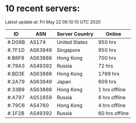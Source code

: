 # 10 recent servers:

Latest update at: Fri May 22 06:10:10 UTC 2020

| ID | ASN | Server Country | Online |
| -- | --- | -------------- | ------ |
| #.D09B | AS174 | United States | 950 hrs |
| #.7F1D | AS63949 | Singapore | 950 hrs |
| #.B6F8 | AS63888 | Hong Kong | 700 hrs |
| #.79A3 | AS49392 | Russia | 72 hrs |
| #.BD3E | AS63888 | Hong Kong | 1769 hrs |
| #.2A79 | AS63949 | Japan | 609 hrs |
| #.33B9 | AS63888 | Hong Kong | 1 hrs offline |
| #.A797 | AS51659 | Russia | 8 hrs offline |
| #.79C6 | AS4760 | Hong Kong | 4 hrs offline |
| #.1F2B | AS49392 | Russia | 60 hrs offline |

